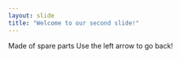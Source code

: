 ```yaml
---
layout: slide
title: "Welcome to our second slide!"
---
```

Made of spare parts
Use the left arrow to go back!
